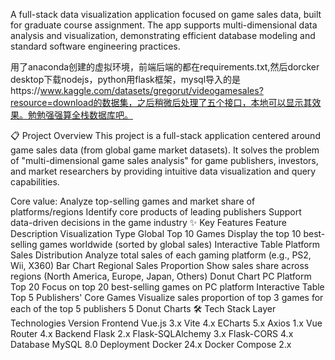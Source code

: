 A full-stack data visualization application focused on game sales data, built for graduate course assignment. The app supports multi-dimensional data analysis and visualization, demonstrating efficient database modeling and standard software engineering practices.

用了anaconda创建的虚拟环境，前端后端的都在requirements.txt,然后dorcker desktop下载nodejs，python用flask框架，mysql导入的是https://www.kaggle.com/datasets/gregorut/videogamesales?resource=download的数据集，之后稍微后处理了五个接口，本地可以显示其效果。勉勉强强算全栈数据库吧。


📋 Project Overview
This project is a full-stack application centered around game sales data (from global game market datasets). It solves the problem of "multi-dimensional game sales analysis" for game publishers, investors, and market researchers by providing intuitive data visualization and query capabilities.

Core value:
Analyze top-selling games and market share of platforms/regions
Identify core products of leading publishers
Support data-driven decisions in the game industry
✨ Key Features
Feature	Description	Visualization Type
Global Top 10 Games	Display the top 10 best-selling games worldwide (sorted by global sales)	Interactive Table
Platform Sales Distribution	Analyze total sales of each gaming platform (e.g., PS2, Wii, X360)	Bar Chart
Regional Sales Proportion	Show sales share across regions (North America, Europe, Japan, Others)	Donut Chart
PC Platform Top 20	Focus on top 20 best-selling games on PC platform	Interactive Table
Top 5 Publishers' Core Games	Visualize sales proportion of top 3 games for each of the top 5 publishers	5 Donut Charts
🛠️ Tech Stack
Layer	Technologies	Version
Frontend	Vue.js	3.x
Vite	4.x
ECharts	5.x
Axios	1.x
Vue Router	4.x
Backend	Flask	2.x
Flask-SQLAlchemy	3.x
Flask-CORS	4.x
Database	MySQL	8.0
Deployment	Docker	24.x
Docker Compose	2.x
